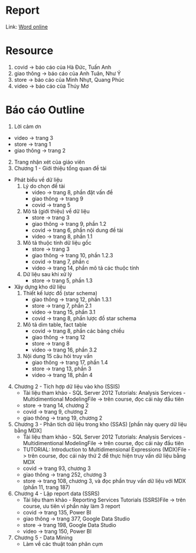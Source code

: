 # Report
Link: [Word online](https://uithcm-my.sharepoint.com/:w:/r/personal/19521788_ms_uit_edu_vn/_layouts/15/Doc.aspx?sourcedoc=%7BA3193128-1AB2-4819-B4C1-82F2D1779198%7D&file=T%C3%A0i%20li%E1%BB%87u1.docx&wdOrigin=OFFICECOM-WEB.MAIN.REC&ct=1631605577877&action=default&mobileredirect=true)
# Resource
1. covid -> báo cáo của Hà Đức, Tuấn Anh
2. giao thông -> báo cáo của Anh Tuân, Như Ý
3. store -> báo cáo của Minh Nhựt, Quang Phúc
4. video -> báo cáo của Thúy Mơ

# Báo cáo Outline
1. Lời cảm ơn 
+ video -> trang 3
+ store -> trang 1
+ giao thông -> trang 2
2. Trang nhận xét của giáo viên
3. Chương 1 - Giới thiệu tổng quan đề tài
  + Phát biểu về dữ liệu
     1. Lý do chọn đề tài
        + video -> trang 8, phần đặt vấn đề
        + giao thông -> trang 9
        + covid -> trang 5
     2. Mô tả (giới thiệu) về dữ liệu
        + store -> trang 3
        + giao thông -> trang 9, phần 1.2
        + covid -> trang 6, phần nội dung đề tài
        + video -> trang 8, phần 1.1
     3. Mô tả thuộc tính dữ liệu gốc
        + store -> trang 3
        + giao thông -> trang 10, phần 1.2.3
        + covid -> trang 7, phần c
        + video -> trang 14, phần mô tả các thuộc tính
     4. Dữ liệu sau khi xử lý
        + store -> trang 5, phần 1.3
  + Xây dựng kho dữ liệu
    1. Thiết kế lược đồ (star schema)
        + giao thông -> trang 12, phần 1.3.1
        + store -> trang 7, phần 2.1
        + video -> trang 15, phần 3.1
        + covid -> trang 8, phần lược đồ star schema
    2. Mô tả dim table, fact table
        + covid -> trang 8, phần các bảng chiều
        + giao thông -> trang 12
        + store -> trang 8
        + video -> trang 16, phần 3.2
    3. Nội dung 15 câu hỏi truy vấn
        + giao thông -> trang 17, phần 1.4
        + store -> trang 13, phần 3
        + video -> trang 18, phần 4
4. Chương 2 - Tích hợp dữ liệu vào kho (SSIS)
    + Tài liệu tham khảo - SQL Server 2012 Tutorials: Analysis Services - Multidimentional ModelingFile -> trên course, đọc cái này đầu tiên
    + store -> trang 14, chương 2
    + covid -> trang 9, chương 2
    + giao thông -> trang 19, chương 2
5. Chương 3 - Phân tích dữ liệu trong kho (SSAS) [phần này query dữ liệu bằng MDX]
    + Tài liệu tham khảo - SQL Server 2012 Tutorials: Analysis Services - Multidimentional ModelingFile -> trên course, đọc cái này đầu tiên
    + TUTORIAL: Introduction to Multidimensional Expressions (MDX)File -> trên course, đọc cái này thứ 2 để thực hiện truy vấn dữ liệu bằng MDX
    + covid -> trang 93, chương 3
    + giao thông -> trang 252, chương 3
    + store -> trang 108, chương 3, và đọc phần truy vấn dữ liệu với MDX (phần 11, trang 187)
6. Chương 4 - Lập report data (SSRS)
    + Tài liệu tham khảo - Reporting Services Tutorials (SSRS)File -> trên course, ưu tiên vì phần này làm 3 report
    + covid -> trang 135, Power BI
    + giao thông -> trang 377, Google Data Studio
    + store -> trang 198, Google Data Studio
    + video -> trang 150, Power BI
7. Chương 5 - Data Mining
    + Làm về các thuật toán phân cụm
